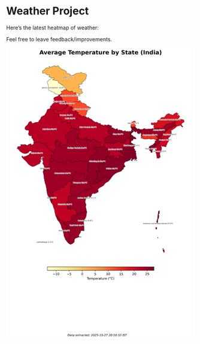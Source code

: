 # Weather Project

Here’s the latest heatmap of weather:

Feel free to leave feedback/improvements.

![India Heatmap](docs/assets/india_heatmap.png?v=FF8463)
